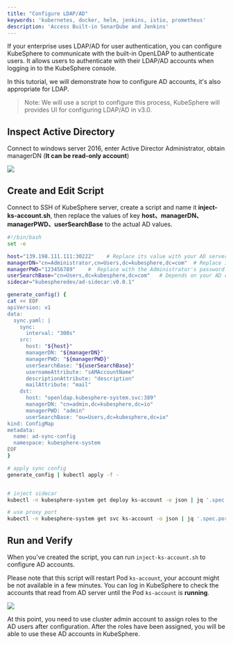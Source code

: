 ```yaml
---
title: "Configure LDAP/AD"
keywords: 'kubernetes, docker, helm, jenkins, istio, prometheus'
description: 'Access Built-in SonarQube and Jenkins'
---
```


If your enterprise uses LDAP/AD for user authentication, you can configure KubeSphere to communicate with the built-in OpenLDAP to authenticate users. It allows users to authenticate with their LDAP/AD accounts when logging in to the KubeSphere console.

In this tutorial, we will demonstrate how to configure AD accounts, it's also appropriate for LDAP.

> Note: We will use a script to configure this process, KubeSphere will provides UI for configuring LDAP/AD in v3.0.

## Inspect Active Directory

Connect to windows server 2016, enter Active Director Administrator, obtain managerDN (**It can be read-only account**)

![](https://pek3b.qingstor.com/kubesphere-docs/png/20191129225035.png)

## Create and Edit Script

Connect to SSH of KubeSphere server, create a script and name it **inject-ks-account.sh**, then replace the values of key **host、managerDN、managerPWD、userSearchBase** to the actual AD values.


```bash
#!/bin/bash
set -e

host="139.198.111.111:30222"    # Replace its value with your AD server IP and port
managerDN="cn=Administrator,cn=Users,dc=kubesphere,dc=com"  # Replace its value with your AD Administrator account, it can be read-only
managerPWD="123456789"    #  Replace with the Administrator's password
userSearchBase="cn=Users,dc=kubesphere,dc=com"   # Depends on your AD configuration
sidecar="kubespheredev/ad-sidecar:v0.0.1"

generate_config() {
cat << EOF
apiVersion: v1
data:
  sync.yaml: |
    sync:
      interval: "300s"
    src:
      host: "${host}"
      managerDN: "${managerDN}"
      managerPWD: "${managerPWD}"
      userSearchBase: "${userSearchBase}"
      usernameAttribute: "sAMAccountName"
      descriptionAttribute: "description"
      mailAttribute: "mail"
    dst:
      host: "openldap.kubesphere-system.svc:389"
      managerDN: "cn=admin,dc=kubesphere,dc=io"
      managerPWD: "admin"
      userSearchBase: "ou=Users,dc=kubesphere,dc=io"
kind: ConfigMap
metadata:
  name: ad-sync-config
  namespace: kubesphere-system
EOF
}

# apply sync config
generate_config | kubectl apply -f -


# inject sidecar
kubectl -n kubesphere-system get deploy ks-account -o json | jq '.spec.template.spec.volumes += [{"configMap":{"name":"ad-sync-config"},"name":"ad-sync-config"}]' | jq '.spec.template.spec.containers += [{"command":["ad-sidecar","--logtostderr=true","--v=2"],"image":"'${sidecar}'","imagePullPolicy":"IfNotPresent","name":"ad-sidecar","ports":[{"containerPort":19090,"protocol":"TCP"}],"volumeMounts":[{"mountPath":"/etc/kubesphere/sync.yaml","name":"ad-sync-config","subPath":"sync.yaml"}]}]' | kubectl apply -f -

# use proxy port
kubectl -n kubesphere-system get svc ks-account -o json | jq '.spec.ports[0].targetPort=19090' | kubectl apply -f -
```

## Run and Verify

When you've created the script, you can run `inject-ks-account.sh` to configure AD accounts.

Please note that this script will restart Pod `ks-account`, your account might be not available in a few minutes. You can log in KubeSphere to check the accounts that read from AD server until the Pod `ks-account` is **running**.

![](https://pek3b.qingstor.com/kubesphere-docs/png/20191113182235.png)

At this point, you need to use cluster admin account to assign roles to the AD users after configuration. After the roles have been assigned, you will be able to use these AD accounts in KubeSphere.
